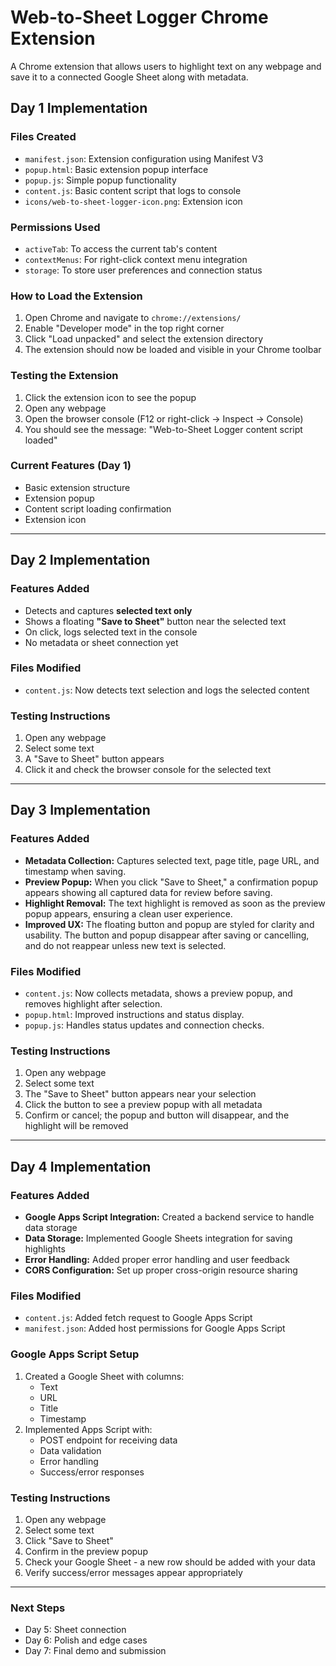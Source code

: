 # Web-to-Sheet Logger Chrome Extension

A Chrome extension that allows users to highlight text on any webpage and save it to a connected Google Sheet along with metadata.

## Day 1 Implementation

### Files Created
- `manifest.json`: Extension configuration using Manifest V3
- `popup.html`: Basic extension popup interface
- `popup.js`: Simple popup functionality
- `content.js`: Basic content script that logs to console
- `icons/web-to-sheet-logger-icon.png`: Extension icon

### Permissions Used
- `activeTab`: To access the current tab's content
- `contextMenus`: For right-click context menu integration
- `storage`: To store user preferences and connection status

### How to Load the Extension

1. Open Chrome and navigate to `chrome://extensions/`
2. Enable "Developer mode" in the top right corner
3. Click "Load unpacked" and select the extension directory
4. The extension should now be loaded and visible in your Chrome toolbar

### Testing the Extension

1. Click the extension icon to see the popup
2. Open any webpage
3. Open the browser console (F12 or right-click -> Inspect -> Console)
4. You should see the message: "Web-to-Sheet Logger content script loaded"

### Current Features (Day 1)
- Basic extension structure
- Extension popup
- Content script loading confirmation
- Extension icon

---

## Day 2 Implementation

### Features Added
- Detects and captures **selected text only**
- Shows a floating **"Save to Sheet"** button near the selected text
- On click, logs selected text in the console
- No metadata or sheet connection yet

### Files Modified
- `content.js`: Now detects text selection and logs the selected content

### Testing Instructions

1. Open any webpage
2. Select some text
3. A "Save to Sheet" button appears
4. Click it and check the browser console for the selected text

---

## Day 3 Implementation

### Features Added
- **Metadata Collection:** Captures selected text, page title, page URL, and timestamp when saving.
- **Preview Popup:** When you click "Save to Sheet," a confirmation popup appears showing all captured data for review before saving.
- **Highlight Removal:** The text highlight is removed as soon as the preview popup appears, ensuring a clean user experience.
- **Improved UX:** The floating button and popup are styled for clarity and usability. The button and popup disappear after saving or cancelling, and do not reappear unless new text is selected.

### Files Modified
- `content.js`: Now collects metadata, shows a preview popup, and removes highlight after selection.
- `popup.html`: Improved instructions and status display.
- `popup.js`: Handles status updates and connection checks.

### Testing Instructions

1. Open any webpage
2. Select some text
3. The "Save to Sheet" button appears near your selection
4. Click the button to see a preview popup with all metadata
5. Confirm or cancel; the popup and button will disappear, and the highlight will be removed

---

## Day 4 Implementation

### Features Added
- **Google Apps Script Integration:** Created a backend service to handle data storage
- **Data Storage:** Implemented Google Sheets integration for saving highlights
- **Error Handling:** Added proper error handling and user feedback
- **CORS Configuration:** Set up proper cross-origin resource sharing

### Files Modified
- `content.js`: Added fetch request to Google Apps Script
- `manifest.json`: Added host permissions for Google Apps Script

### Google Apps Script Setup
1. Created a Google Sheet with columns:
   - Text
   - URL
   - Title
   - Timestamp
2. Implemented Apps Script with:
   - POST endpoint for receiving data
   - Data validation
   - Error handling
   - Success/error responses

### Testing Instructions
1. Open any webpage
2. Select some text
3. Click "Save to Sheet"
4. Confirm in the preview popup
5. Check your Google Sheet - a new row should be added with your data
6. Verify success/error messages appear appropriately

---

### Next Steps
- Day 5: Sheet connection
- Day 6: Polish and edge cases
- Day 7: Final demo and submission
